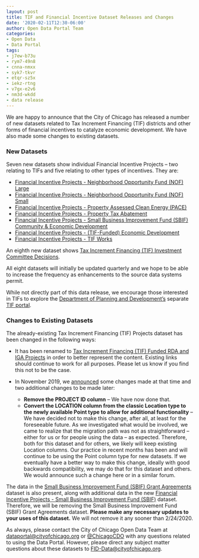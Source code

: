 ```yaml
---
layout: post
title: TIF and Financial Incentive Dataset Releases and Changes
date: '2020-02-11T12:30-06:00'
author: Open Data Portal Team
categories:
- Open Data
- Data Portal
tags:
- j7ew-b73u
- rym7-49n8
- cnna-nmxx
- syk7-tkvr
- etqr-sz5x
- iekz-rtng
- v7gx-e2v6
- nm3d-wkdd
- data release
---
```

We are happy to announce that the City of Chicago has released a number of new datasets related to Tax Increment Financing (TIF) districts and other forms of financial incentives to catalyze economic development. We have also made some changes to existing datasets.
 
### New Datasets
 
Seven new datasets show individual Financial Incentive Projects – two relating to TIFs and five relating to other types of incentives. They are:
 
* [Financial Incentive Projects - Neighborhood Opportunity Fund (NOF) Large](https://data.cityofchicago.org/Community-Economic-Development/Financial-Incentive-Projects-Neighborhood-Opportun/j7ew-b73u)
* [Financial Incentive Projects - Neighborhood Opportunity Fund (NOF) Small](https://data.cityofchicago.org/Community-Economic-Development/Financial-Incentive-Projects-Neighborhood-Opportun/rym7-49n8)
* [Financial Incentive Projects - Property Assessed Clean Energy (PACE)](https://data.cityofchicago.org/Community-Economic-Development/Financial-Incentive-Projects-Property-Assessed-Cle/cnna-nmxx)
* [Financial Incentive Projects - Property Tax Abatement](https://data.cityofchicago.org/Community-Economic-Development/Financial-Incentive-Projects-Property-Tax-Abatemen/syk7-tkvr)
* [Financial Incentive Projects - Small Business Improvement Fund (SBIF)
Community & Economic Development](https://data.cityofchicago.org/Community-Economic-Development/Financial-Incentive-Projects-Small-Business-Improv/etqr-sz5x)
* [Financial Incentive Projects - (TIF-Funded) Economic Development](https://data.cityofchicago.org/Community-Economic-Development/Financial-Incentive-Projects-TIF-Funded-Economic-D/iekz-rtng)
* [Financial Incentive Projects - TIF Works](https://data.cityofchicago.org/Community-Economic-Development/Financial-Incentive-Projects-TIF-Works/v7gx-e2v6)
 
An eighth new dataset shows [Tax Increment Financing (TIF) Investment Committee Decisions](https://data.cityofchicago.org/d/nm3d-wkdd).
 
All eight datasets will initially be updated quarterly and we hope to be able to increase the frequency as enhancements to the source data systems permit.
 
While not directly part of this data release, we encourage those interested in TIFs to explore the [Department of Planning and Development’s](https://www.chicago.gov/city/en/depts/dcd/provdrs/tif.html) separate [TIF portal](https://webapps1.chicago.gov/ChicagoTif/).
 
 
### Changes to Existing Datasets
 
The already-existing Tax Increment Financing (TIF) Projects dataset has been changed in the following ways:
 
* It has been renamed to [Tax Increment Financing (TIF) Funded RDA and IGA Projects](https://data.cityofchicago.org/d/mex4-ppfc) in order to better represent the content. Existing links should continue to work for all purposes. Please let us know if you find this not to be the case.

* In November 2019, we [announced](http://dev.cityofchicago.org/open%20data/data%20portal/2019/11/25/tif-project-changes.html) some changes made at that time and two additional changes to be made later:
    * **Remove the PROJECT ID column** – We have now done that.
    * **Convert the LOCATION column from the classic Location type to the newly available Point type to allow for additional functionality** – We have decided not to make this change, after all, at least for the foreseeable future. As we investigated what would be involved, we came to realize that the migration path was not as straightforward – either for us or for people using the data – as expected. Therefore, both for this dataset and for others, we likely will keep existing Location columns. Our practice in recent months has been and will continue to be using the Point column type for new datasets. If we eventually have a better way to make this change, ideally with good backwards compatibility, we may do that for this dataset and others. We would announce such a change here or in a similar forum.
 
The data in the [Small Business Improvement Fund (SBIF) Grant Agreements](https://data.cityofchicago.org/d/jp7n-tgmf) dataset is also present, along with additional data in the new [Financial Incentive Projects - Small Business Improvement Fund (SBIF)](https://data.cityofchicago.org/d/etqr-sz5x) dataset. Therefore, we will be removing the Small Business Improvement Fund (SBIF) Grant Agreements dataset. **Please make any necessary updates to your uses of this dataset.** We will not remove it any sooner than 2/24/2020.

As always, please contact the City of Chicago Open Data Team at [dataportal@cityofchicago.org](mailto:dataportal@cityofchicago.org) or [@ChicagoCDO](https://twitter.com/ChicagoCDO) with any questions related to using the Data Portal. However, please direct any subject matter questions about these datasets to [FID-Data@cityofchicago.org](mailto:FID-Data@cityofchicago.org).
